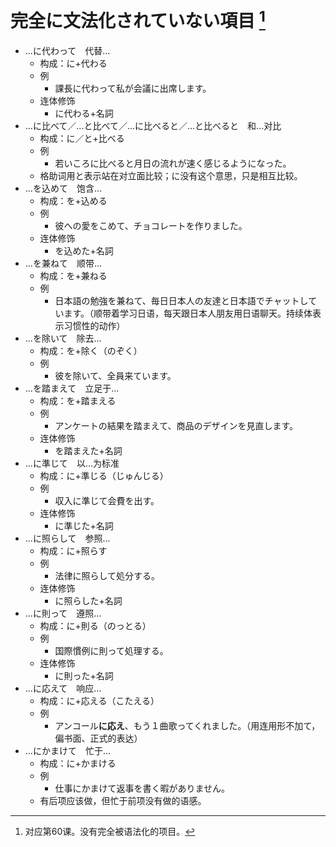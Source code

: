 # 完全に文法化されていない項目 [^title]

- ...に代わって　代替...
  - 构成：に+代わる
  - 例
    - 課長に代わって私が会議に出席します。
  - 连体修饰
    - に代わる+名詞
- ...に比べて／...と比べて／...に比べると／...と比べると　和...对比
  - 构成：に／と+比べる
  - 例
    - 若いころに比べると月日の流れが速く感じるようになった。
  - 格助词用と表示站在对立面比较；に没有这个意思，只是相互比较。
- ...を込めて　饱含...
  - 构成：を+込める
  - 例
    - 彼への愛をこめて、チョコレートを作りました。
  - 连体修饰
    - を込めた+名詞
- ...を兼ねて　顺带...
  - 构成：を+兼ねる
  - 例
    - 日本語の勉強を兼ねて、毎日日本人の友達と日本語でチャットしています。（顺带着学习日语，每天跟日本人朋友用日语聊天。持续体表示习惯性的动作）
- ...を除いて　除去...
  - 构成：を+除く（のぞく）
  - 例
    - 彼を除いて、全員来ています。
- ...を踏まえて　立足于...
  - 构成：を+踏まえる
  - 例
    - アンケートの結果を踏まえて、商品のデザインを見直します。
  - 连体修饰
    - を踏まえた+名詞
- ...に準じて　以...为标准
  - 构成：に+準じる（じゅんじる）
  - 例
    - 収入に準じて会費を出す。
  - 连体修饰
    - に準じた+名詞
- ...に照らして　参照...
  - 构成：に+照らす
  - 例
    - 法律に照らして処分する。
  - 连体修饰
    - に照らした+名詞
- ...に則って　遵照...
  - 构成：に+則る（のっとる）
  - 例
    - 国際慣例に則って処理する。
  - 连体修饰
    - に則った+名詞
- ...に応えて　响应...
  - 构成：に+応える（こたえる）
  - 例
    - アンコール**に応え**、もう１曲歌ってくれました。（用连用形不加て，偏书面、正式的表达）
- ...にかまけて　忙于...
  - 构成：に+かまける
  - 例
    - 仕事にかまけて返事を書く暇がありません。
  - 有后项应该做，但忙于前项没有做的语感。


[^title]: 对应第60课。没有完全被语法化的项目。


